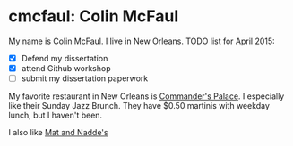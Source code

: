 # cmcfaul: Colin McFaul

My name is Colin McFaul. I live in New Orleans.
TODO list for April 2015:
- [x] Defend my dissertation
- [x] attend Github workshop
- [ ] submit my dissertation paperwork

My favorite restaurant in New Orleans is [Commander's Palace](http://www.commanderspalace.com/). I especially like their Sunday Jazz Brunch. They have $0.50 martinis with weekday lunch, but I haven't been.

I also like [Mat and Nadde's](http://www.matandnaddies.com/)
